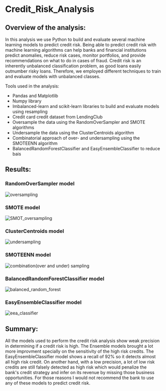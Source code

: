 # Credit_Risk_Analysis

## Overview of the analysis: 

In this analysis we use Python to build and evaluate several machine learning models to predict credit risk. Being able to predict credit risk with machine learning algorithms can help banks and financial institutions predict anomalies, reduce risk cases, monitor portfolios, and  provide recommendations on what to do in cases of fraud. Credit risk is an inherently unbalanced classification problem, as good loans easily outnumber risky loans. Therefore, we employed different techniques to train and evaluate models with unbalanced classes. 

Tools used in the analysis:
- Pandas and Matplotlib
- Numpy library
- Imbalanced-learn and scikit-learn libraries to build and evaluate models using resampling
- Credit card credit dataset from LendingClub
- Oversample the data using the RandomOverSampler and SMOTE algorithms
- Undersample the data using the ClusterCentroids algorithm
- Combinatorial approach of over- and undersampling using the SMOTEENN algorithm
- BalancedRandomForestClassifier and EasyEnsembleClassifier to reduce bais

## Results: 

### RandomOverSampler model

![oversampling](https://user-images.githubusercontent.com/111251560/210569078-09059bb8-d2ec-4f7c-b037-a07811582986.png)


### SMOTE model

![SMOT_oversampling](https://user-images.githubusercontent.com/111251560/210569132-9026ea2b-7915-43d7-ad2a-5882da9430e9.png)


### ClusterCentroids model

![undersampling](https://user-images.githubusercontent.com/111251560/210569386-3defdd61-bcc0-46be-b631-9d2aa62e7343.png)


### SMOTEENN model

![combination(over and under) sampling](https://user-images.githubusercontent.com/111251560/210569486-d990f73a-c002-4c4e-b61d-b29f02e718f9.png)


### BalancedRandomForestClassifier model

![balanced_random_forest](https://user-images.githubusercontent.com/111251560/210569578-6e5a980a-d8f8-4ada-aaae-ddd87a884dd8.png)


### EasyEnsembleClassifier model

![eea_classifier](https://user-images.githubusercontent.com/111251560/210569638-7271b397-9a2f-443e-82f0-084f41bed981.png)


## Summary:

All the models used to perform the credit risk analysis show weak precision in determining if a credit risk is high. The Ensemble models brought a lot 
more improvment specially on the sensitivity of the high risk credits. The EasyEnsembleClassifier model shows a recall of 92% so it detects almost all high risk credit. On another hand, with a low precision, a lot of low risk credits are still falsely detected as high risk which would penalize the bank's credit strategy 
and infer on its revenue by missing those business opportunities. For those reasons I would not recommend the bank to use any of these models to predict credit risk.
